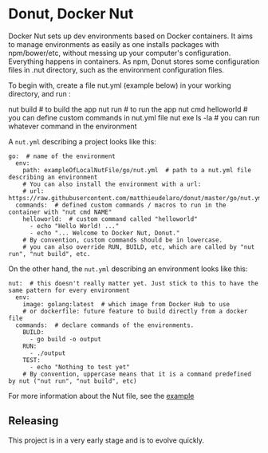 Donut, Docker Nut
==============

Docker Nut sets up dev environments based on Docker containers.
It aims to manage environments as easily as one installs packages with npm/bower/etc,
without messing up your computer's configuration. Everything happens in containers.
As npm, Donut stores some configuration files in .nut directory, such as the environment
configuration files.

To begin with, create a file nut.yml (example below) in your working directory, and run :

nut build  # to build the app
nut run  # to run the app
nut cmd helloworld  # you can define custom commands in nut.yml file
nut exe ls -la  # you can run whatever command in the environment

A `nut.yml` describing a project looks like this:

    go:  # name of the environment
      env:
        path: exampleOfLocalNutFile/go/nut.yml  # path to a nut.yml file describing an environment
        # You can also install the environment with a url:
        # url: https://raw.githubusercontent.com/matthieudelaro/donut/master/go/nut.yml
      commands:  # defined custom commands / macros to run in the container with "nut cmd NAME"
        helloworld:  # custom command called "helloworld"
          - echo "Hello World! ..."
          - echo "... Welcome to Docker Nut, Donut."
        # By convention, custom commands should be in lowercase.
        # you can also override RUN, BUILD, etc, which are called by "nut run", "nut build", etc.


On the other hand, the `nut.yml` describing an environment looks like this:

    nut:  # this doesn't really matter yet. Just stick to this to have the same pattern for every environment
      env:
        image: golang:latest  # which image from Docker Hub to use
        # or dockerfile: future feature to build directly from a docker file
      commands:  # declare commands of the environments.
        BUILD:
          - go build -o output
        RUN:
          - ./output
        TEST:
          - echo "Nothing to test yet"
        # By convention, uppercase means that it is a command predefined by nut ("nut run", "nut build", etc)


For more information about the Nut file, see the
[example](tests/nut/)

Releasing
---------

This project is in a very early stage and is to evolve quickly.
